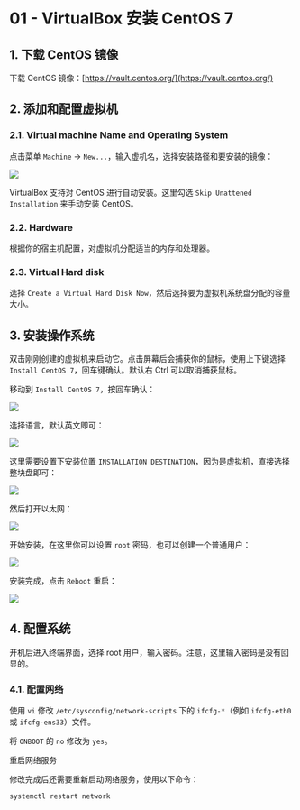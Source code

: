 # 01 - VirtualBox 安装 CentOS 7

## 1. 下载 CentOS 镜像

下载 CentOS 镜像：[https://vault.centos.org/](https://vault.centos.org/)

## 2. 添加和配置虚拟机

### 2.1. Virtual machine Name and Operating System

点击菜单 `Machine` -> `New...`，输入虚机名，选择安装路径和要安装的镜像：

![](https://pics-1324197765.cos.ap-shanghai.myqcloud.com/screenshot-install_linux_on_virtualbox-1.png)

VirtualBox 支持对 CentOS 进行自动安装。这里勾选 `Skip Unattened Installation` 来手动安装 CentOS。

### 2.2. Hardware

根据你的宿主机配置，对虚拟机分配适当的内存和处理器。

### 2.3. Virtual Hard disk

选择 `Create a Virtual Hard Disk Now`，然后选择要为虚拟机系统盘分配的容量大小。

## 3. 安装操作系统

双击刚刚创建的虚拟机来启动它。点击屏幕后会捕获你的鼠标，使用上下键选择 `Install CentOS 7`，回车键确认。默认右 Ctrl 可以取消捕获鼠标。

移动到 `Install CentOS 7`，按回车确认：

![](https://pics-1324197765.cos.ap-shanghai.myqcloud.com/screenshot-install_linux_on_virtualbox-2.png)

选择语言，默认英文即可：

![](https://pics-1324197765.cos.ap-shanghai.myqcloud.com/screenshot-install_linux_on_virtualbox-3.png)

这里需要设置下安装位置 `INSTALLATION DESTINATION`，因为是虚拟机，直接选择整块盘即可：

![](https://pics-1324197765.cos.ap-shanghai.myqcloud.com/screenshot-install_linux_on_virtualbox-4.png)

然后打开以太网：

![](https://pics-1324197765.cos.ap-shanghai.myqcloud.com/screenshot-install_linux_on_virtualbox-5.png)

开始安装，在这里你可以设置 `root` 密码，也可以创建一个普通用户：

![](https://pics-1324197765.cos.ap-shanghai.myqcloud.com/screenshot-install_linux_on_virtualbox-6.png)

安装完成，点击 `Reboot` 重启：

![](https://pics-1324197765.cos.ap-shanghai.myqcloud.com/screenshot-install_linux_on_virtualbox-7.png)

## 4. 配置系统

开机后进入终端界面，选择 root 用户，输入密码。注意，这里输入密码是没有回显的。

### 4.1. 配置网络

使用 `vi` 修改 `/etc/sysconfig/network-scripts` 下的 `ifcfg-*`（例如 `ifcfg-eth0` 或 `ifcfg-ens33`）文件。

将 `ONBOOT` 的 `no` 修改为 `yes`。

重启网络服务

修改完成后还需要重新启动网络服务，使用以下命令：

```bash
systemctl restart network
```
